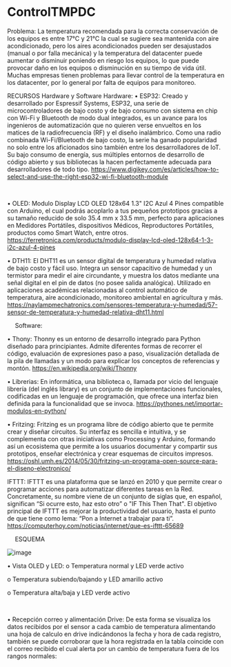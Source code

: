 # ControlTMPDC

Problema: 
La temperatura recomendada para la correcta conservación de los equipos es entre 17°C y 21°C la cual se sugiere sea mantenida con aire acondicionado, pero los aires acondicionados pueden ser desajustados (manual o por falla mecánica) y la temperatura del datacenter puede aumentar o disminuir poniendo en riesgo los equipos, lo que puede provocar daño en los equipos o disminución en su tiempo de vida útil. Muchas empresas tienen problemas para llevar control de la temperatura en los datacenter, por lo general por falta de equipos para monitoreo.


RECURSOS Hardware y Software
Hardware:
•	ESP32: Creado y desarrollado por Espressif Systems, ESP32, una serie de microcontroladores de bajo costo y de bajo consumo con sistema en chip con Wi-Fi y Bluetooth de modo dual integrados, es un avance para los ingenieros de automatización que no quieren verse envueltos en los matices de la radiofrecuencia (RF) y el diseño inalámbrico. Como una radio combinada Wi-Fi/Bluetooth de bajo costo, la serie ha ganado popularidad no solo entre los aficionados sino también entre los desarrolladores de IoT. Su bajo consumo de energía, sus múltiples entornos de desarrollo de código abierto y sus bibliotecas la hacen perfectamente adecuada para desarrolladores de todo tipo. https://www.digikey.com/es/articles/how-to-select-and-use-the-right-esp32-wi-fi-bluetooth-module 
 
 

•	OLED: Modulo Display LCD OLED 128x64 1.3" I2C Azul 4 Pines compatible con Arduino, el cual podrás acoplarlo a tus pequeños prototipos gracias a su tamaño reducido de solo 35.4 mm x 33.5 mm, perfecto para aplicaciones en Medidores Portátiles, dispositivos Médicos, Reproductores Portátiles, productos como Smart Watch, entre otros. https://ferretronica.com/products/modulo-display-lcd-oled-128x64-1-3-i2c-azul-4-pines 
 
•	DTH11: El DHT11 es un sensor digital de temperatura y humedad relativa de bajo costo y fácil uso. Integra un sensor capacitivo de humedad y un termistor para medir el aire circundante, y muestra los datos mediante una señal digital en el pin de datos (no posee salida analógica). Utilizado en aplicaciones académicas relacionadas al control automático de temperatura, aire acondicionado, monitoreo ambiental en agricultura y más. https://naylampmechatronics.com/sensores-temperatura-y-humedad/57-sensor-de-temperatura-y-humedad-relativa-dht11.html 
 
 
Software: 

•	Thony: Thonny es un entorno de desarrollo integrado para Python diseñado para principiantes. Admite diferentes formas de recorrer el código, evaluación de expresiones paso a paso, visualización detallada de la pila de llamadas y un modo para explicar los conceptos de referencias y montón. https://en.wikipedia.org/wiki/Thonny 

 
•	Librerias:  En informática, una biblioteca o, llamada por vicio del lenguaje librería (del inglés library) es un conjunto de implementaciones funcionales, codificadas en un lenguaje de programación, que ofrece una interfaz bien definida para la funcionalidad que se invoca. https://pythones.net/importar-modulos-en-python/ 

 
•	Fritzing: Fritzing es un programa libre de código abierto que te permite crear y diseñar circuitos. Su interfaz es sencilla e intuitiva, y se complementa con otras iniciativas como Processing y Arduino, formando así un ecosistema que permite a los usuarios documentar y compartir sus prototipos, enseñar electrónica y crear esquemas de circuitos impresos. https://oshl.umh.es/2014/05/30/fritzing-un-programa-open-source-para-el-diseno-electronico/ 
 
IFTTT: IFTTT es una plataforma que se lanzó en 2010 y que permite crear o programar acciones para automatizar diferentes tareas en la Red. Concretamente, su nombre viene de un conjunto de siglas que, en español, significan “Si ocurre esto, haz esto otro” o "IF This Then That".
El objetivo principal de IFTTT es mejorar la productividad del usuario, hasta el punto de que tiene como lema: “Pon a Internet a trabajar para ti”. https://computerhoy.com/noticias/internet/que-es-ifttt-65689 

 
 
ESQUEMA

![image](https://user-images.githubusercontent.com/86392467/127083930-a7beac6a-f3a9-42b3-bf8f-71fe305cb1c5.png)

•	Vista OLED y LED:
o	Temperatura normal y LED verde activo


o	Temperatura subiendo/bajando y LED amarillo activo








o	Temperatura alta/baja y LED verde activo 

 

•	Recepción correo y alimentación Drive: De esta forma se visualiza los datos recibidos por el sensor a cada cambio de temperatura alimentando una hoja de calculo en drive indicándonos la fecha y hora de cada registro, también se puede corroborar que la hora registrada en la tabla coincide con el correo recibido el cual alerta por un cambio de temperatura fuera de los rangos normales:

 


